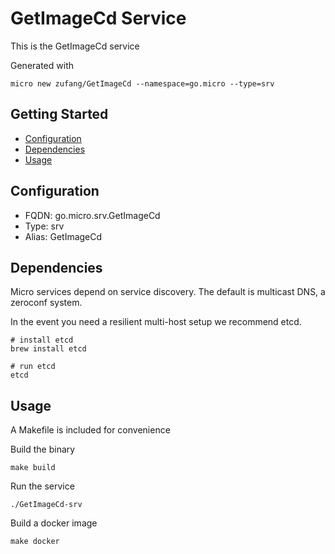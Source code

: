 # GetImageCd Service

This is the GetImageCd service

Generated with

```
micro new zufang/GetImageCd --namespace=go.micro --type=srv
```

## Getting Started

- [Configuration](#configuration)
- [Dependencies](#dependencies)
- [Usage](#usage)

## Configuration

- FQDN: go.micro.srv.GetImageCd
- Type: srv
- Alias: GetImageCd

## Dependencies

Micro services depend on service discovery. The default is multicast DNS, a zeroconf system.

In the event you need a resilient multi-host setup we recommend etcd.

```
# install etcd
brew install etcd

# run etcd
etcd
```

## Usage

A Makefile is included for convenience

Build the binary

```
make build
```

Run the service
```
./GetImageCd-srv
```

Build a docker image
```
make docker
```